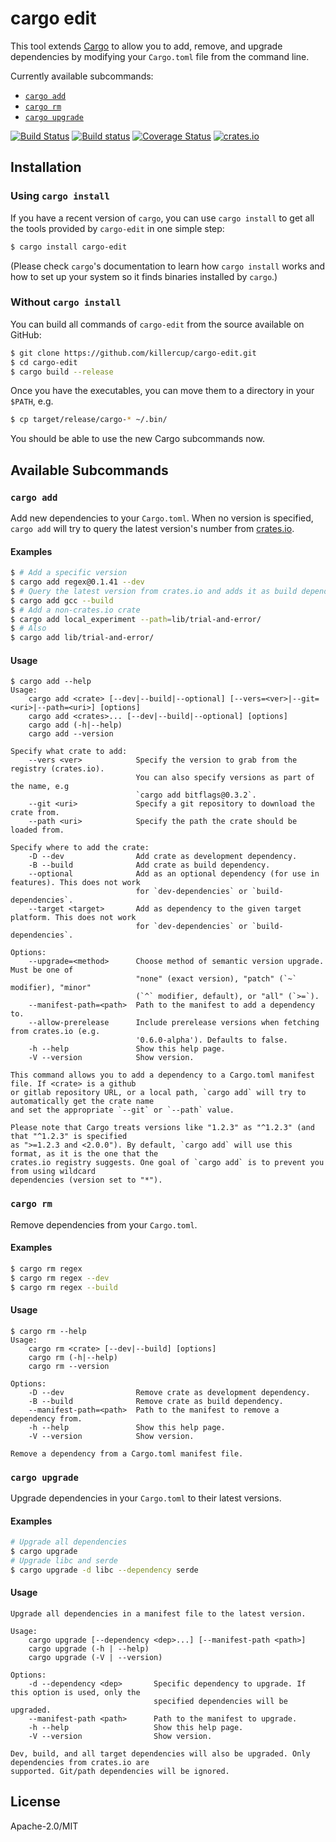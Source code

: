 # cargo edit

This tool extends [Cargo](http://doc.crates.io/) to allow you to add, remove, and upgrade dependencies by modifying your `Cargo.toml` file from the command line.

Currently available subcommands:

- [`cargo add`](#cargo-add)
- [`cargo rm`](#cargo-rm)
- [`cargo upgrade`](#cargo-upgrade)

[![Build Status](https://travis-ci.org/killercup/cargo-edit.svg?branch=master)](https://travis-ci.org/killercup/cargo-edit)
[![Build status](https://ci.appveyor.com/api/projects/status/m23rnkaxhipb23i9/branch/master?svg=true)](https://ci.appveyor.com/project/killercup/cargo-edit/branch/master)
[![Coverage Status](https://coveralls.io/repos/killercup/cargo-edit/badge.svg?branch=master&service=github)](https://coveralls.io/github/killercup/cargo-edit?branch=master)
[![crates.io](https://img.shields.io/crates/v/cargo-edit.svg)](https://crates.io/crates/cargo-edit)


## Installation

### Using `cargo install`

If you have a recent version of `cargo`, you can use `cargo install` to get all the tools provided by `cargo-edit` in one simple step:

```sh
$ cargo install cargo-edit
```

(Please check `cargo`'s documentation to learn how `cargo install` works and how to set up your system so it finds binaries installed by `cargo`.)

### Without `cargo install`

You can build all commands of `cargo-edit` from the source available on GitHub:

```sh
$ git clone https://github.com/killercup/cargo-edit.git
$ cd cargo-edit
$ cargo build --release
```

Once you have the executables, you can move them to a directory in your `$PATH`, e.g.

```sh
$ cp target/release/cargo-* ~/.bin/
```

You should be able to use the new Cargo subcommands now.

## Available Subcommands

### `cargo add`

Add new dependencies to your `Cargo.toml`. When no version is specified, `cargo add` will try to query the latest version's number from [crates.io](https://crates.io).

#### Examples

```sh
$ # Add a specific version
$ cargo add regex@0.1.41 --dev
$ # Query the latest version from crates.io and adds it as build dependency
$ cargo add gcc --build
$ # Add a non-crates.io crate
$ cargo add local_experiment --path=lib/trial-and-error/
$ # Also
$ cargo add lib/trial-and-error/
```

#### Usage

```plain
$ cargo add --help
Usage:
    cargo add <crate> [--dev|--build|--optional] [--vers=<ver>|--git=<uri>|--path=<uri>] [options]
    cargo add <crates>... [--dev|--build|--optional] [options]
    cargo add (-h|--help)
    cargo add --version

Specify what crate to add:
    --vers <ver>            Specify the version to grab from the registry (crates.io).
                            You can also specify versions as part of the name, e.g
                            `cargo add bitflags@0.3.2`.
    --git <uri>             Specify a git repository to download the crate from.
    --path <uri>            Specify the path the crate should be loaded from.

Specify where to add the crate:
    -D --dev                Add crate as development dependency.
    -B --build              Add crate as build dependency.
    --optional              Add as an optional dependency (for use in features). This does not work
                            for `dev-dependencies` or `build-dependencies`.
    --target <target>       Add as dependency to the given target platform. This does not work
                            for `dev-dependencies` or `build-dependencies`.

Options:
    --upgrade=<method>      Choose method of semantic version upgrade. Must be one of
                            "none" (exact version), "patch" (`~` modifier), "minor"
                            (`^` modifier, default), or "all" (`>=`).
    --manifest-path=<path>  Path to the manifest to add a dependency to.
    --allow-prerelease      Include prerelease versions when fetching from crates.io (e.g.
                            '0.6.0-alpha'). Defaults to false.
    -h --help               Show this help page.
    -V --version            Show version.

This command allows you to add a dependency to a Cargo.toml manifest file. If <crate> is a github
or gitlab repository URL, or a local path, `cargo add` will try to automatically get the crate name
and set the appropriate `--git` or `--path` value.

Please note that Cargo treats versions like "1.2.3" as "^1.2.3" (and that "^1.2.3" is specified
as ">=1.2.3 and <2.0.0"). By default, `cargo add` will use this format, as it is the one that the
crates.io registry suggests. One goal of `cargo add` is to prevent you from using wildcard
dependencies (version set to "*").
```

### `cargo rm`

Remove dependencies from your `Cargo.toml`.

#### Examples

```sh
$ cargo rm regex
$ cargo rm regex --dev
$ cargo rm regex --build
```

#### Usage

```plain
$ cargo rm --help
Usage:
    cargo rm <crate> [--dev|--build] [options]
    cargo rm (-h|--help)
    cargo rm --version

Options:
    -D --dev                Remove crate as development dependency.
    -B --build              Remove crate as build dependency.
    --manifest-path=<path>  Path to the manifest to remove a dependency from.
    -h --help               Show this help page.
    -V --version            Show version.

Remove a dependency from a Cargo.toml manifest file.
```

### `cargo upgrade`

Upgrade dependencies in your `Cargo.toml` to their latest versions.

#### Examples

```sh
# Upgrade all dependencies
$ cargo upgrade
# Upgrade libc and serde
$ cargo upgrade -d libc --dependency serde
```

#### Usage

```plain
Upgrade all dependencies in a manifest file to the latest version.

Usage:
    cargo upgrade [--dependency <dep>...] [--manifest-path <path>]
    cargo upgrade (-h | --help)
    cargo upgrade (-V | --version)

Options:
    -d --dependency <dep>       Specific dependency to upgrade. If this option is used, only the
                                specified dependencies will be upgraded.
    --manifest-path <path>      Path to the manifest to upgrade.
    -h --help                   Show this help page.
    -V --version                Show version.

Dev, build, and all target dependencies will also be upgraded. Only dependencies from crates.io are
supported. Git/path dependencies will be ignored.
```

## License

Apache-2.0/MIT
